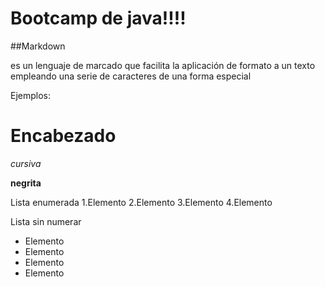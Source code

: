 # Bootcamp de java!!!!

##Markdown 

es un lenguaje de marcado que facilita la aplicación de formato a un texto empleando una serie de caracteres de una forma especial

Ejemplos:

# Encabezado

*cursiva*

**negrita**

Lista enumerada
1.Elemento
2.Elemento
3.Elemento
4.Elemento

Lista sin numerar
* Elemento
* Elemento
* Elemento
* Elemento
